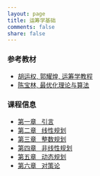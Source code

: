 ```yaml
---
layout: page
title: 运筹学基础
comments: false
share: false
---
```


### 参考教材
* <a href="https://item.jd.com/14020941.html" class="textlink" target="_blank"> 胡运权, 郭耀煌, 运筹学教程 </a><br>
* <a href="https://item.jd.com/12755179.html" class="textlink" target="_blank"> 陈宝林, 最优化理论与算法 </a><br>

### 课程信息
* <a href="../OR/引言.pdf" class="textlink" target="_blank">  第一章 &nbsp;  引言<br>
* <a href="../OR/线性规划.pdf" class="textlink" target="_blank">  第二章 &nbsp;  线性规划<br>
* <a href="../OR/整数规划.pdf" class="textlink" target="_blank">  第三章 &nbsp;  整数规划<br>
* <a href="../OR/非线性规划.pdf" class="textlink" target="_blank"> 第四章 &nbsp;  非线性规划<br>
* <a href="../OR/动态规划.pdf" class="textlink" target="_blank"> 第五章 &nbsp;  动态规划<br>
* <a href="../OR/对策论.pdf" class="textlink" target="_blank"> 第六章 &nbsp;  对策论<br>
